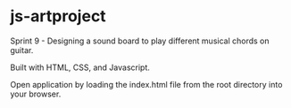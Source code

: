 # js-artproject
Sprint 9 - Designing a sound board to play different musical chords on guitar.

Built with HTML, CSS, and Javascript.

Open application by loading the index.html file from the root directory into your browser.
